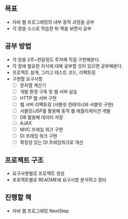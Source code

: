 ## 목표

- 자바 웹 프로그래밍의 내부 동작 과정을 공부
- 각 장을 스스로 학습한 뒤 책을 보면서 공부

## 공부 방법

- 각 장을 2주~한달정도 투자해 직접 구현해본다.
- 각 장에 필요한 지식에 대해 공부할 것이 있으면 공부해본다.
- 프로젝트 설계, 그리고 테스트 코드, 리팩토링
- 구현할 요구사항
    - [ ]  문자열 계산기
    - [ ]  개발 환경 구축 및 웹 서버 실습
    - [ ]  HTTP 웹 서버 구현
    - [ ]  웹 서버 리팩토링 (서블릿 컨테이너와 서블릿 구현)
    - [ ]  서블릿/JSP를 활용해 동적 웹 애플리케이션 개발
    - [ ]  DB 활용해 데이터 저장
    - [ ]  AJAX
    - [ ]  MVC 프레임 워크 구현
    - [ ]  DI 프레임 워크 구현
    - [ ]  확장성 있는 DI 프레임워크로 개선

## 프로젝트 구조

- 요구사항별로 프로젝트 생성
- 프로젝트별로 README에 요구사항 분석하고 정리

## 진행할 책

- 자바 웹 프로그래밍 NextStep
